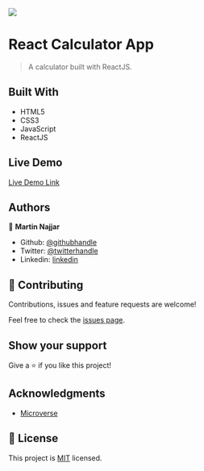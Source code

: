 ![](https://img.shields.io/badge/Microverse-blueviolet)

# React Calculator App

> A calculator built with ReactJS.

## Built With

- HTML5
- CSS3
- JavaScript
- ReactJS

## Live Demo

[Live Demo Link](https://martin-calculator.herokuapp.com/)

## Authors

👤 **Martin Najjar**

- Github: [@githubhandle](https://github.com/martinnajjar12)
- Twitter: [@twitterhandle](https://twitter.com/martin_najjar)
- Linkedin: [linkedin](https://www.linkedin.com/in/martinnajjar12/)

## 🤝 Contributing

Contributions, issues and feature requests are welcome!

Feel free to check the [issues page](https://github.com/martinnajjar12/martin-calculator/issues).

## Show your support

Give a ⭐️ if you like this project!

## Acknowledgments

- [Microverse](https://microverse.org)

## 📝 License

This project is [MIT](https://github.com/martinnajjar12/react-calculator/blob/development/LICENSE) licensed.
